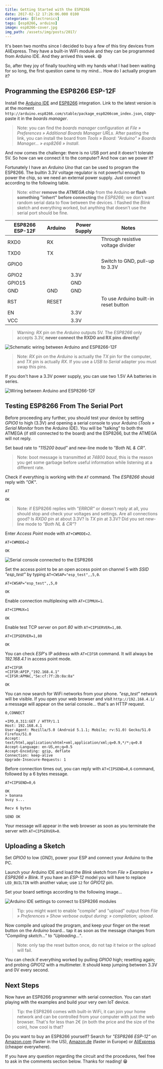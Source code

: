 ```yaml
---
title: Getting Started with the ESP8266
date: 2017-02-12 17:26:06.000 0100
categories: [Electronics]
tags: [esp8266, arduino]
image: esp8266-cover.jpg
img_path: /assets/img/posts/2017/
---
```


It's been two months since I decided to buy a few of this tiny devices from AliExpress. They have a built-in WiFi module and they can be programmed from Arduino IDE. And they arrived this week. 😄

So, after they joy of finally touching with my hands what I had been waiting for so long, the first question came to my mind... How do I actually program it?

## Programming the ESP8266 ESP-12F

Install the [Arduino IDE](https://www.arduino.cc/en/Main/Software) and [ESP8266](https://github.com/esp8266/Arduino#installing-with-boards-manager) integration. Link to the latest version is at the moment `http://arduino.esp8266.com/stable/package_esp8266com_index.json`, copy-paste it in the *boards manager*.

> Note: you can find the *boards manager* configuration at *File » Preferences » Additional Boards Manager URLs*. After pasting the link, you can install the board from *Tools » Board: "Arduino" » Boards Manager... » esp8266 » Install*.

And now comes the challenge: there is no USB port and it doesn't tolerate 5V. So how can we connect it to the computer? And how can we power it?

Fortunately I have an *Arduino Uno* that can be used to program the ESP8266. The builtin 3.3V voltage regulator is not powerful enough to power the chip, so we need an external power supply. Just connect according to the following table.

> Note: either **remove the *ATMEGA* chip** from the Arduino **or flash something "inhert" before connecting** the *ESP8266*; we don't want random serial data to flow between the devices. I flashed the *Blink* sketch and everything worked, but anything that doesn't use the serial port should be fine.

ESP8266 ESP-12F | Arduino | Power Supply | Notes
----------------|---------|--------------|------
RXD0            | RX      |              | Through resistive voltage divider
TXD0            | TX      |              |
GPIO0           |         |              | Switch to GND, pull-up to 3.3V
GPIO2           |         | 3.3V         |
GPIO15          |         | GND          |
GND             | GND     | GND          |
RST             | RESET   |              | To use Arduino built-in reset button
EN              |         | 3.3V         |
VCC             |         | 3.3V         |

> Warning: *RX* pin on the *Arduino* outputs 5V. The *ESP8266* only accepts 3.3V, **never connect the RXD0 and RX pins directly**!

![Schematic wiring between Arduino and ESP8266-12F](esp8266-schematic.png)

<!--
https://easyeda.com/editor#id=4065bcf7148a47da9c03b1c279cec744
-->

> Note: *RX* pin on the *Arduino* is actually the *TX* pin for the computer, and *TX* pin is actually *RX*. If you use a *USB to Serial* adapter you must swap this pins.

If you don't have a 3.3V power supply, you can use two 1.5V AA batteries in series.

![Wiring between Arduino and ESP8266-12F](esp8266-arduino_and_esp.jpg)

## Testing ESP8266 From The Serial Port

Before proceeding any further, you should test your device by setting *GPIO0* to high (3.3V) and opening a serial console to your Arduino (*Tools » Serial Monitor* from the Arduino IDE). You will be "talking" to both the ATMEGA (if still connected to the board) and the ESP8266, but the ATMEGA will not reply.

Set baud rate to *"115200 baud"* and new-line mode to *"Both NL & CR"*.

> Note: boot message is transmitted at *74800 baud*, this is the reason you get some garbage before useful information while listening at a different rate.

Check if everything is working with the `AT` command. The *ESP8266* should reply with *"OK"*.

```text
AT

OK
```

> Note: if ESP8266 replies with *"ERROR"* or doesn't reply at all, you should stop and check your voltages and settings. Are all connections good? Is *RXD0* pin at about 3.3V? Is *TX* pin at 3.3V? Did you set new-line mode to *"Both NL & CR"*?

Enter *Access Point* mode with `AT+CWMODE=2`.

```text
AT+CWMODE=2

OK
```

![Serial console connected to the ESP8266](esp8266-esp_serial.png)

Set the access point to be an open access point on channel 5 with *SSID* *"esp_test"* by typing `AT+CWSAP="esp_test",,5,0`.

```text
AT+CWSAP="esp_test",,5,0

OK
```

Enable connection multiplexing with `AT+CIPMUX=1`.

```text
AT+CIPMUX=1

OK
```

Enable test TCP server on port *80* with `AT+CIPSERVER=1,80`.

```text
AT+CIPSERVER=1,80

OK
```

You can check *ESP*'s IP address with `AT+CIFSR` command. It will always be *192.168.4.1* in access point mode.

```text
AT+CIFSR
+CIFSR:APIP,"192.168.4.1"
+CIFSR:APMAC,"5e:cf:7f:2b:8a:8a"

OK
```

You can now search for WiFi networks from your phone. *"esp_test"* network will be visible. If you open your web browser and visit `http://192.168.4.1/` a message will appear on the serial console… that's an HTTP request.

```text
0,CONNECT

+IPD,0,311:GET / HTTP/1.1
Host: 192.168.4.1
User-Agent: Mozilla/5.0 (Android 5.1.1; Mobile; rv:51.0) Gecko/51.0 Firefox/51.0
Accept: text/html,application/xhtml+xml,application/xml;q=0.9,*/*;q=0.8
Accept-Language: en-US,en;q=0.5
Accept-Encoding: gzip, deflate
Connection: keep-alive
Upgrade-Insecure-Requests: 1
```

Before connection times out, you can reply with `AT+CIPSEND=0,6` command, followed by a 6 bytes message.

```text
AT+CIPSEND=0,6

OK
> banana
busy s...

Recv 6 bytes

SEND OK
```

Your message will appear in the web browser as soon as you terminate the server with `AT+CIPSERVER=0`.

## Uploading a Sketch

Set *GPIO0* to low (*GND*), power your ESP and connect your Arduino to the PC.

Launch your Arduino IDE and load the *Blink* sketch from *File » Examples » ESP8266 » Blink*. If you have an *ESP-12* model you will have to replace `LED_BUILTIN` with another value; use `12` for *GPIO12* pin.

Set your board settings according to the following image…

![Arduino IDE settings to connect to ESP8266 modules](esp8266-arduinoide_esp_settings.png)

> Tip: you might want to enable "compile" and "upload" output from *File » Preferences » Show verbose output during: » compilation; upload*.

Now compile and upload the program, and keep your finger on the reset button on the *Arduino* board… tap it as soon as the message changes from *"Compiling sketch..."* to *"Uploading..."*.

> Note: only tap the reset button once, do not tap it twice or the upload will fail.

You can check if everything worked by pulling *GPIO0* high; resetting again; and probing *GPIO12* with a multimeter. It should keep jumping between 3.3V and 0V every second.

## Next Steps

Now have an ESP8266 programmer with serial connection. You can start playing with the examples and build your very own IoT device.

> Tip: the ESP8266 comes with built-in WiFi, it can join your home network and can be controlled from your computer with just the web browser. That's for less than 2€ (in both the price and the size of the coin), how cool is that?

Do you want to buy an ESP8266 yourself? Search for *"ESP8266 ESP-12"* on [Amazon.com](https://amzn.to/2kpN5Wm) (faster in the US), [Amazon.de](https://amzn.to/2kcfrbm) (faster in Europe) or [AliExpress](https://s.click.aliexpress.com/e/fI6a6AI) (cheaper everywhere).

If you have any question regarding the circuit and the procedures, feel free to ask in the comments section below. Thanks for reading! 😁
